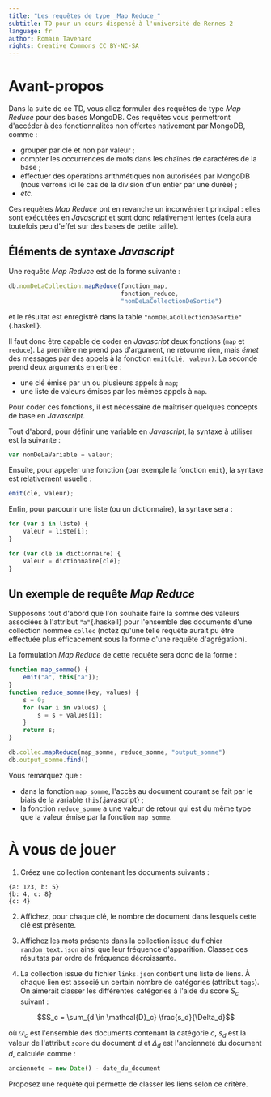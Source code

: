 ```yaml
---
title: "Les requêtes de type _Map Reduce_"
subtitle: TD pour un cours dispensé à l'université de Rennes 2
language: fr
author: Romain Tavenard
rights: Creative Commons CC BY-NC-SA
---
```


# Avant-propos

Dans la suite de ce TD, vous allez formuler des requêtes de type _Map Reduce_ pour des bases MongoDB.
Ces requêtes vous permettront d'accéder à des fonctionnalités non offertes nativement par MongoDB, comme :

* grouper par clé et non par valeur ;
* compter les occurrences de mots dans les chaînes de caractères de la base ;
* effectuer des opérations arithmétiques non autorisées par MongoDB (nous verrons ici le cas de la division d'un entier par une durée) ;
* _etc._

Ces requêtes _Map Reduce_ ont en revanche un inconvénient principal : elles sont exécutées en _Javascript_ et sont donc relativement lentes (cela aura toutefois peu d'effet sur des bases de petite taille).

## Éléments de syntaxe _Javascript_

Une requête _Map Reduce_ est de la forme suivante :

```javascript
db.nomDeLaCollection.mapReduce(fonction_map,
                               fonction_reduce,
                               "nomDeLaCollectionDeSortie")
```

et le résultat est enregistré dans la table `"nomDeLaCollectionDeSortie"`{.haskell}.

Il faut donc être capable de coder en _Javascript_ deux fonctions (`map` et `reduce`).
La première ne prend pas d'argument, ne retourne rien, mais _émet_ des messages par des appels à la fonction `emit(clé, valeur)`.
La seconde prend deux arguments en entrée :

* une clé émise par un ou plusieurs appels à `map`;
* une liste de valeurs émises par les mêmes appels à `map`.

Pour coder ces fonctions, il est nécessaire de maîtriser quelques concepts de base en _Javascript_.

Tout d'abord, pour définir une variable en _Javascript_, la syntaxe à utiliser est la suivante :

```javascript
var nomDeLaVariable = valeur;
```

Ensuite, pour appeler une fonction (par exemple la fonction `emit`), la syntaxe est relativement usuelle :

```javascript
emit(clé, valeur);
```

Enfin, pour parcourir une liste (ou un dictionnaire), la syntaxe sera :

```javascript
for (var i in liste) {
    valeur = liste[i];
}

for (var clé in dictionnaire) {
    valeur = dictionnaire[clé];
}
```

## Un exemple de requête _Map Reduce_

Supposons tout d'abord que l'on souhaite faire la somme des valeurs associées à l'attribut `"a"`{.haskell} pour l'ensemble des documents d'une collection nommée `collec` (notez qu'une telle requête aurait pu être effectuée plus efficacement sous la forme d'une requête d'agrégation).

La formulation _Map Reduce_ de cette requête sera donc de la forme :

```javascript
function map_somme() {
    emit("a", this["a"]);
}
function reduce_somme(key, values) {
    s = 0;
    for (var i in values) {
        s = s + values[i];
    }
    return s;
}

db.collec.mapReduce(map_somme, reduce_somme, "output_somme")
db.output_somme.find()
```

Vous remarquez que :

* dans la fonction `map_somme`, l'accès au document courant se fait par le biais de la variable `this`{.javascript} ;
* la fonction `reduce_somme` a une valeur de retour qui est du même type que la valeur émise par la fonction `map_somme`.

# À vous de jouer

1. Créez une collection contenant les documents suivants :

```
{a: 123, b: 5}
{b: 4, c: 8}
{c: 4}
```

2. Affichez, pour chaque clé, le nombre de document dans lesquels cette clé est présente.

3. Affichez les mots présents dans la collection issue du fichier `random_text.json` ainsi que leur fréquence d'apparition. Classez ces résultats par ordre de fréquence décroissante.

4. La collection issue du fichier `links.json` contient une liste de liens.
À chaque lien est associé un certain nombre de catégories (attribut `tags`).
On aimerait classer les différentes catégories à l'aide du score $S_c$ suivant :

$$S_c = \sum_{d \in \mathcal{D}_c} \frac{s_d}{\Delta_d}$$

où $\mathcal{D}_c$ est l'ensemble des documents contenant la catégorie $c$, $s_d$ est la valeur de l'attribut `score` du document $d$ et $\Delta_d$ est l'ancienneté du document $d$, calculée comme :

```javascript
anciennete = new Date() - date_du_document
```

Proposez une requête qui permette de classer les liens selon ce critère.
